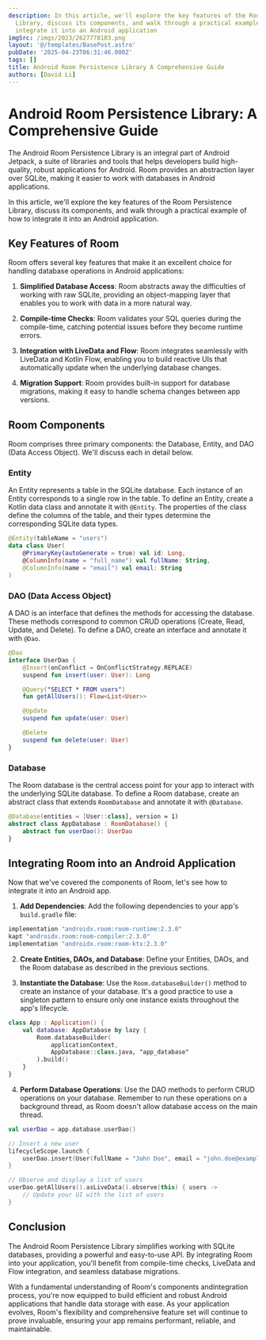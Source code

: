```yaml
---
description: In this article, we'll explore the key features of the Room Persistence
  Library, discuss its components, and walk through a practical example of how to
  integrate it into an Android application
imgSrc: /imgs/2023/2627778103.png
layout: '@/templates/BasePost.astro'
pubDate: '2025-04-23T06:31:46.000Z'
tags: []
title: Android Room Persistence Library A Comprehensive Guide
authors: [David Li]
---
```


# Android Room Persistence Library: A Comprehensive Guide

The Android Room Persistence Library is an integral part of Android Jetpack, a suite of libraries and tools that helps developers build high-quality, robust applications for Android. Room provides an abstraction layer over SQLite, making it easier to work with databases in Android applications. 

In this article, we'll explore the key features of the Room Persistence Library, discuss its components, and walk through a practical example of how to integrate it into an Android application.

## Key Features of Room

Room offers several key features that make it an excellent choice for handling database operations in Android applications:

1. **Simplified Database Access**: Room abstracts away the difficulties of working with raw SQLite, providing an object-mapping layer that enables you to work with data in a more natural way.

2. **Compile-time Checks**: Room validates your SQL queries during the compile-time, catching potential issues before they become runtime errors.

3. **Integration with LiveData and Flow**: Room integrates seamlessly with LiveData and Kotlin Flow, enabling you to build reactive UIs that automatically update when the underlying database changes.

4. **Migration Support**: Room provides built-in support for database migrations, making it easy to handle schema changes between app versions.

## Room Components

Room comprises three primary components: the Database, Entity, and DAO (Data Access Object). We'll discuss each in detail below.

### Entity

An Entity represents a table in the SQLite database. Each instance of an Entity corresponds to a single row in the table. To define an Entity, create a Kotlin data class and annotate it with `@Entity`. The properties of the class define the columns of the table, and their types determine the corresponding SQLite data types.

```kotlin
@Entity(tableName = "users")
data class User(
    @PrimaryKey(autoGenerate = true) val id: Long,
    @ColumnInfo(name = "full_name") val fullName: String,
    @ColumnInfo(name = "email") val email: String
)
```

### DAO (Data Access Object)

A DAO is an interface that defines the methods for accessing the database. These methods correspond to common CRUD operations (Create, Read, Update, and Delete). To define a DAO, create an interface and annotate it with `@Dao`.

```kotlin
@Dao
interface UserDao {
    @Insert(onConflict = OnConflictStrategy.REPLACE)
    suspend fun insert(user: User): Long

    @Query("SELECT * FROM users")
    fun getAllUsers(): Flow<List<User>>

    @Update
    suspend fun update(user: User)

    @Delete
    suspend fun delete(user: User)
}
```

### Database

The Room database is the central access point for your app to interact with the underlying SQLite database. To define a Room database, create an abstract class that extends `RoomDatabase` and annotate it with `@Database`.

```kotlin
@Database(entities = [User::class], version = 1)
abstract class AppDatabase : RoomDatabase() {
    abstract fun userDao(): UserDao
}
```

## Integrating Room into an Android Application

Now that we've covered the components of Room, let's see how to integrate it into an Android app.

1. **Add Dependencies**: Add the following dependencies to your app's `build.gradle` file:

```groovy
implementation "androidx.room:room-runtime:2.3.0"
kapt "androidx.room:room-compiler:2.3.0"
implementation "androidx.room:room-ktx:2.3.0"
```

2. **Create Entities, DAOs, and Database**: Define your Entities, DAOs, and the Room database as described in the previous sections.

3. **Instantiate the Database**: Use the `Room.databaseBuilder()` method to create an instance of your database. It's a good practice to use a singleton pattern to ensure only one instance exists throughout the app's lifecycle.

```kotlin
class App : Application() {
    val database: AppDatabase by lazy {
        Room.databaseBuilder(
            applicationContext,
            AppDatabase::class.java, "app_database"
        ).build()
    }
}
```

4. **Perform Database Operations**: Use the DAO methods to perform CRUD operations on your database. Remember to run these operations on a background thread, as Room doesn't allow database access on the main thread.

```kotlin
val userDao = app.database.userDao()

// Insert a new user
lifecycleScope.launch {
    userDao.insert(User(fullName = "John Doe", email = "john.doe@example.com"))
}

// Observe and display a list of users
userDao.getAllUsers().asLiveData().observe(this) { users ->
    // Update your UI with the list of users
}
```

## Conclusion

The Android Room Persistence Library simplifies working with SQLite databases, providing a powerful and easy-to-use API. By integrating Room into your application, you'll benefit from compile-time checks, LiveData and Flow integration, and seamless database migrations.

With a fundamental understanding of Room's components andintegration process, you're now equipped to build efficient and robust Android applications that handle data storage with ease. As your application evolves, Room's flexibility and comprehensive feature set will continue to prove invaluable, ensuring your app remains performant, reliable, and maintainable.